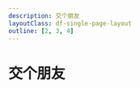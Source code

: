 ```yaml
---
description: 交个朋友
layoutClass: df-single-page-layout
outline: [2, 3, 4]
---
```


<script setup>
import DfMine from './components/df-mine/DfMine.vue'

import { MAKE_A_FRIEND_DATA } from './components/df-mine/df-mine-data.ts'
</script>

# 交个朋友

<ClientOnly>
  <div style="margin-top: 20px;">
    <DfMine v-bind:data="MAKE_A_FRIEND_DATA" />
  </div>
</ClientOnly>
